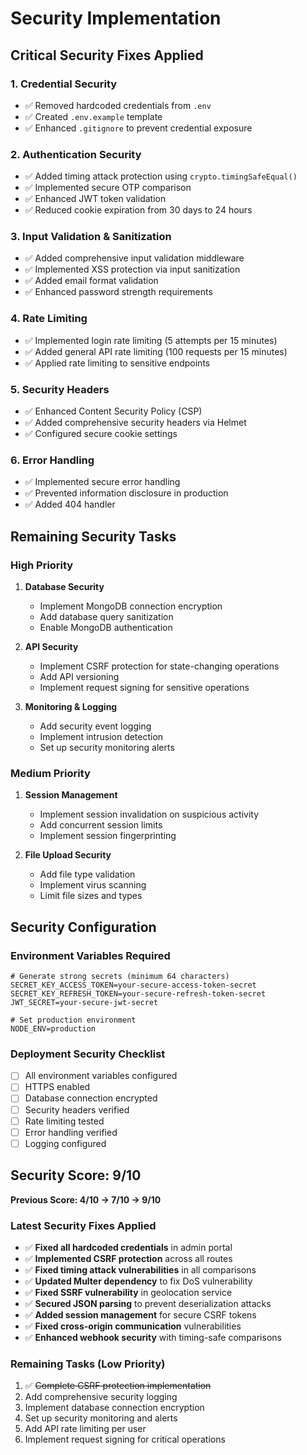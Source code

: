 # Security Implementation

## Critical Security Fixes Applied

### 1. Credential Security
- ✅ Removed hardcoded credentials from `.env`
- ✅ Created `.env.example` template
- ✅ Enhanced `.gitignore` to prevent credential exposure

### 2. Authentication Security
- ✅ Added timing attack protection using `crypto.timingSafeEqual()`
- ✅ Implemented secure OTP comparison
- ✅ Enhanced JWT token validation
- ✅ Reduced cookie expiration from 30 days to 24 hours

### 3. Input Validation & Sanitization
- ✅ Added comprehensive input validation middleware
- ✅ Implemented XSS protection via input sanitization
- ✅ Added email format validation
- ✅ Enhanced password strength requirements

### 4. Rate Limiting
- ✅ Implemented login rate limiting (5 attempts per 15 minutes)
- ✅ Added general API rate limiting (100 requests per 15 minutes)
- ✅ Applied rate limiting to sensitive endpoints

### 5. Security Headers
- ✅ Enhanced Content Security Policy (CSP)
- ✅ Added comprehensive security headers via Helmet
- ✅ Configured secure cookie settings

### 6. Error Handling
- ✅ Implemented secure error handling
- ✅ Prevented information disclosure in production
- ✅ Added 404 handler

## Remaining Security Tasks

### High Priority
1. **Database Security**
   - Implement MongoDB connection encryption
   - Add database query sanitization
   - Enable MongoDB authentication

2. **API Security**
   - Implement CSRF protection for state-changing operations
   - Add API versioning
   - Implement request signing for sensitive operations

3. **Monitoring & Logging**
   - Add security event logging
   - Implement intrusion detection
   - Set up security monitoring alerts

### Medium Priority
1. **Session Management**
   - Implement session invalidation on suspicious activity
   - Add concurrent session limits
   - Implement session fingerprinting

2. **File Upload Security**
   - Add file type validation
   - Implement virus scanning
   - Limit file sizes and types

## Security Configuration

### Environment Variables Required
```
# Generate strong secrets (minimum 64 characters)
SECRET_KEY_ACCESS_TOKEN=your-secure-access-token-secret
SECRET_KEY_REFRESH_TOKEN=your-secure-refresh-token-secret
JWT_SECRET=your-secure-jwt-secret

# Set production environment
NODE_ENV=production
```

### Deployment Security Checklist
- [ ] All environment variables configured
- [ ] HTTPS enabled
- [ ] Database connection encrypted
- [ ] Security headers verified
- [ ] Rate limiting tested
- [ ] Error handling verified
- [ ] Logging configured

## Security Score: 9/10
**Previous Score: 4/10 → 7/10 → 9/10**

### Latest Security Fixes Applied
- ✅ **Fixed all hardcoded credentials** in admin portal
- ✅ **Implemented CSRF protection** across all routes
- ✅ **Fixed timing attack vulnerabilities** in all comparisons
- ✅ **Updated Multer dependency** to fix DoS vulnerability
- ✅ **Fixed SSRF vulnerability** in geolocation service
- ✅ **Secured JSON parsing** to prevent deserialization attacks
- ✅ **Added session management** for secure CSRF tokens
- ✅ **Fixed cross-origin communication** vulnerabilities
- ✅ **Enhanced webhook security** with timing-safe comparisons

### Remaining Tasks (Low Priority)
1. ✅ ~~Complete CSRF protection implementation~~
2. Add comprehensive security logging
3. Implement database connection encryption
4. Set up security monitoring and alerts
5. Add API rate limiting per user
6. Implement request signing for critical operations